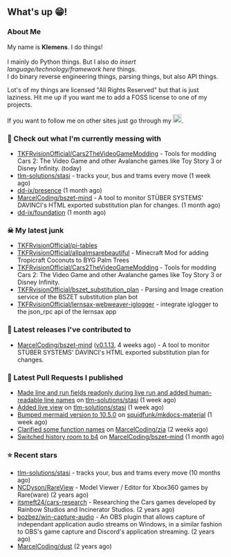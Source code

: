 ## What's up 😁!




### About Me

My name is **Klemens**. I do things!
<br><br>
I mainly do Python things. But I also do *insert language/technology/framework here* things.
<br>
I do binary reverse engineering things, parsing things, but also API things.

Lot's of my things are licensed "All Rights Reserved" but that is just laziness. Hit me up if you want me to add a FOSS license to one of my projects.

If you want to follow me on other sites just go through my [<img alt="linktree" width="20px" src="https://res.cloudinary.com/crunchbase-production/image/upload/c_lpad,f_auto,q_auto:eco,dpr_1/h90nveymaytblh5fldz8" />](https://linktr.ee/tkfrvision).

### 🥴 Check out what I'm currently messing with

- [TKFRvisionOfficial/Cars2TheVideoGameModding](https://github.com/TKFRvisionOfficial/Cars2TheVideoGameModding) - Tools for modding Cars 2: The Video Game and other Avalanche games like Toy Story 3 or Disney Infinity. (today)
- [tlm-solutions/stasi](https://github.com/tlm-solutions/stasi) - tracks your, bus and trams every move (1 week ago)
- [dd-ix/presence](https://github.com/dd-ix/presence) (1 month ago)
- [MarcelCoding/bszet-mind](https://github.com/MarcelCoding/bszet-mind) - A tool to monitor STÜBER SYSTEMS&#39; DAVINCI&#39;s HTML exported substitution plan for changes. (1 month ago)
- [dd-ix/foundation](https://github.com/dd-ix/foundation) (1 month ago)

### ☠ My latest junk

- [TKFRvisionOfficial/pi-tables](https://github.com/TKFRvisionOfficial/pi-tables)
- [TKFRvisionOfficial/allpalmsarebeautiful](https://github.com/TKFRvisionOfficial/allpalmsarebeautiful) - Minecraft Mod for adding Tropicraft Coconuts to BYG Palm Trees
- [TKFRvisionOfficial/Cars2TheVideoGameModding](https://github.com/TKFRvisionOfficial/Cars2TheVideoGameModding) - Tools for modding Cars 2: The Video Game and other Avalanche games like Toy Story 3 or Disney Infinity.
- [TKFRvisionOfficial/bszet_substitution_plan](https://github.com/TKFRvisionOfficial/bszet_substitution_plan) - Parsing and Image creation service of the BSZET substitution plan bot
- [TKFRvisionOfficial/lernsax-webweaver-iglogger](https://github.com/TKFRvisionOfficial/lernsax-webweaver-iglogger) - integrate iglogger to the json_rpc api of the lernsax app

### 🔭 Latest releases I've contributed to

- [MarcelCoding/bszet-mind](https://github.com/MarcelCoding/bszet-mind) ([v0.1.13](https://github.com/MarcelCoding/bszet-mind/releases/tag/v0.1.13), 4 weeks ago) - A tool to monitor STÜBER SYSTEMS&#39; DAVINCI&#39;s HTML exported substitution plan for changes.

### 🔨 Latest Pull Requests I published

- [Made line and run fields readonly during live run and added human-readable line names](https://github.com/tlm-solutions/stasi/pull/24) on [tlm-solutions/stasi](https://github.com/tlm-solutions/stasi) (1 week ago)
- [Added live view](https://github.com/tlm-solutions/stasi/pull/23) on [tlm-solutions/stasi](https://github.com/tlm-solutions/stasi) (1 week ago)
- [Bumped mermaid version to 10.5.0](https://github.com/squidfunk/mkdocs-material/pull/6175) on [squidfunk/mkdocs-material](https://github.com/squidfunk/mkdocs-material) (1 week ago)
- [Clarified some function names](https://github.com/MarcelCoding/zia/pull/107) on [MarcelCoding/zia](https://github.com/MarcelCoding/zia) (2 weeks ago)
- [Switched history room to b4](https://github.com/MarcelCoding/bszet-mind/pull/19) on [MarcelCoding/bszet-mind](https://github.com/MarcelCoding/bszet-mind) (1 month ago)

### ⭐ Recent stars

- [tlm-solutions/stasi](https://github.com/tlm-solutions/stasi) - tracks your, bus and trams every move (10 months ago)
- [NCDyson/RareView](https://github.com/NCDyson/RareView) - Model Viewer / Editor for Xbox360 games by Rare(ware) (2 years ago)
- [itsmeft24/cars-research](https://github.com/itsmeft24/cars-research) - Researching the Cars games developed by Rainbow Studios and Incinerator Studios. (2 years ago)
- [bozbez/win-capture-audio](https://github.com/bozbez/win-capture-audio) - An OBS plugin that allows capture of independant application audio streams on Windows, in a similar fashion to OBS&#39;s game capture and Discord&#39;s application streaming. (2 years ago)
- [MarcelCoding/dust](https://github.com/MarcelCoding/dust) (2 years ago)

